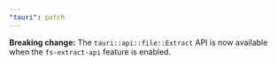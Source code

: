 ```yaml
---
"tauri": patch
---
```


**Breaking change:** The `tauri::api::file::Extract` API is now available when the `fs-extract-api` feature is enabled.
